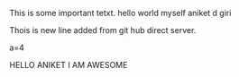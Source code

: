 This is some important tetxt. hello world myself aniket d giri

Thois is new line added  from git hub direct server.


a=4


HELLO ANIKET I AM AWESOME
